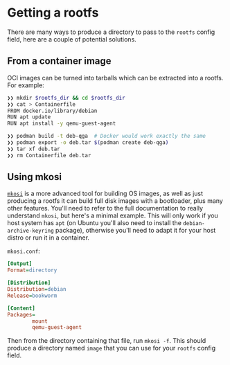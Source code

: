 # Getting a rootfs

There are many ways to produce a directory to pass to the `rootfs` config field,
here are a couple of potential solutions.

## From a container image

OCI images can be turned into tarballs which can be extracted into a rootfs. For
example:

```sh
❯❯ mkdir $rootfs_dir && cd $rootfs_dir
❯❯ cat > Containerfile
FROM docker.io/library/debian
RUN apt update
RUN apt install -y qemu-guest-agent

❯❯ podman build -t deb-qga  # Docker would work exactly the same
❯❯ podman export -o deb.tar $(podman create deb-qga)
❯❯ tar xf deb.tar
❯❯ rm Containerfile deb.tar
```

## Using mkosi

[`mkosi`](https://github.com/systemd/mkosi) is a more advanced tool for building
OS images, as well as just producing a rootfs it can build full disk images with
a bootloader, plus many other features. You'll need to refer to the full
documentation to really understand `mkosi`, but here's a minimal example. This
will only work if you host system has `apt` (on Ubuntu you'll also need to
install the `debian-archive-keyring` package), otherwise you'll need to adapt it
for your host distro or run it in a container.

`mkosi.conf`:

```ini
[Output]
Format=directory

[Distribution]
Distribution=debian
Release=bookworm

[Content]
Packages=
        mount
        qemu-guest-agent
```

Then from the directory containing that file, run `mkosi -f`. This should
produce a directory named `image` that you can use for your `rootfs` config
field.